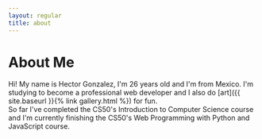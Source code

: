 ```yaml
---
layout: regular
title: about
---
```


# About Me

Hi! My name is Hector Gonzalez, I'm 26 years old and I'm from Mexico.
I'm studying to become a professional web developer and I also do [art]({{ site.baseurl }}{% link gallery.html %}) for fun.  
So far I've completed the CS50's Introduction to Computer Science course and I'm
currently finishing the CS50's Web Programming with Python and JavaScript course.
